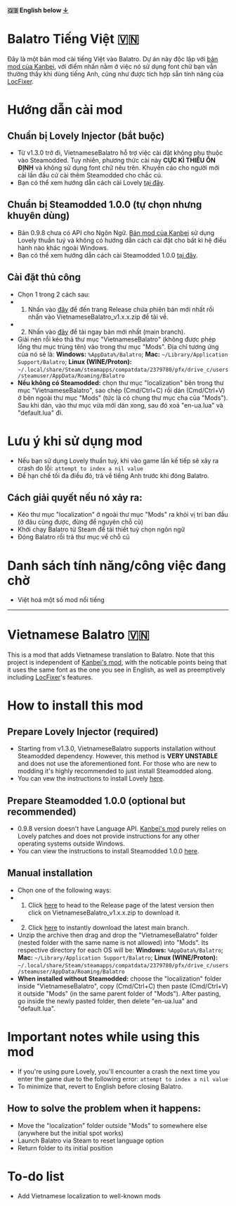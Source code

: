 **🇬🇧 English below [↓](https://github.com/HuyTheKiller/VietnameseBalatro?tab=readme-ov-file#vietnamese-balatro-)**
# Balatro Tiếng Việt 🇻🇳

Đây là một bản mod cài tiếng Việt vào Balatro.
Dự án này độc lập với [bản mod của Kanbei](https://github.com/Kanbei-Kikuchiyo/balatro-vietnamese-translation), với điểm nhấn nằm ở việc nó sử dụng font chữ bạn vẫn thường thấy khi dùng tiếng Anh, cũng như được tích hợp sẵn tính năng của [LocFixer](https://github.com/HuyTheKiller/LocFixer).

# Hướng dẫn cài mod

## Chuẩn bị Lovely Injector (bắt buộc)
- Từ v1.3.0 trở đi, VietnameseBalatro hỗ trợ việc cài đặt không phụ thuộc vào Steamodded. Tuy nhiên, phương thức cài này **CỰC KÌ THIẾU ỔN ĐỊNH** và không sử dụng font chữ nêu trên. Khuyến cáo cho người mới cài lần đầu cứ cài thêm Steamodded cho chắc cú.
- Bạn có thể xem hướng dẫn cách cài Lovely [tại đây](https://github.com/ethangreen-dev/lovely-injector?tab=readme-ov-file#manual-installation).

## Chuẩn bị Steamodded 1.0.0 (tự chọn nhưng khuyên dùng)
- Bản 0.9.8 chưa có API cho Ngôn Ngữ. [Bản mod của Kanbei](https://github.com/Kanbei-Kikuchiyo/balatro-vietnamese-translation) sử dụng Lovely thuần tuý và không có hướng dẫn cách cài đặt cho bất kì hệ điều hành nào khác ngoài Windows.
- Bạn có thể xem hướng dẫn cách cài Steamodded 1.0.0 [tại đây](https://github.com/Steamodded/smods/wiki).

## Cài đặt thủ công
- Chọn 1 trong 2 cách sau:
- 1. Nhấn vào [đây](https://github.com/HuyTheKiller/VietnameseBalatro/releases/latest) để đến trang Release chứa phiên bản mới nhất rồi nhấn vào VietnameseBalatro_v1.x.x.zip để tải về.
- 2. Nhấn vào [đây](https://github.com/HuyTheKiller/VietnameseBalatro/archive/refs/heads/main.zip) để tải ngay bản mới nhất (main branch).
- Giải nén rồi kéo thả thư mục "VietnameseBalatro" (không được phép lồng thư mục trùng tên) vào trong thư mục "Mods". Địa chỉ tương ứng của nó sẽ là:
**Windows:** `%AppData%/Balatro`; **Mac:** `~/Library/Application Support/Balatro`; **Linux (WINE/Proton):** `~/.local/share/Steam/steamapps/compatdata/2379780/pfx/drive_c/users/steamuser/AppData/Roaming/Balatro`
- **Nếu không có Steamodded:** chọn thư mục "localization" bên trong thư mục "VietnameseBalatro", sao chép (Cmd/Ctrl+C) rồi dán (Cmd/Ctrl+V) ở bên ngoài thư mục "Mods" (tức là có chung thư mục cha của "Mods"). Sau khi dán, vào thư mục vừa mới dán xong, sau đó xoá "en-ua.lua" và "default.lua" đi.

# Lưu ý khi sử dụng mod
- Nếu bạn sử dụng Lovely thuần tuý, khi vào game lần kế tiếp sẽ xảy ra crash do lỗi: `attempt to index a nil value`
- Để hạn chế tối đa điều đó, trả về tiếng Anh trước khi đóng Balatro.
## Cách giải quyết nếu nó xảy ra:
- Kéo thư mục "localization" ở ngoài thư mục "Mods" ra khỏi vị trí ban đầu (ở đâu cũng được, đừng để nguyên chỗ cũ)
- Khởi chạy Balatro từ Steam để tái thiết tuỳ chọn ngôn ngữ
- Đóng Balatro rồi trả thư mục về chỗ cũ
# Danh sách tính năng/công việc đang chờ
- Việt hoá một số mod nổi tiếng


---


# Vietnamese Balatro 🇻🇳

This is a mod that adds Vietnamese translation to Balatro.
Note that this project is independent of [Kanbei's mod](https://github.com/Kanbei-Kikuchiyo/balatro-vietnamese-translation), with the noticable points being that it uses the same font as the one you see in English, as well as preemptively including [LocFixer](https://github.com/HuyTheKiller/LocFixer)'s features.

# How to install this mod

## Prepare Lovely Injector (required)
- Starting from v1.3.0, VietnameseBalatro supports installation without Steamodded dependency. However, this method is **VERY UNSTABLE** and does not use the aforementioned font. For those who are new to modding it's highly recommended to just install Steamodded along.
- You can vew the instructions to install Lovely [here](https://github.com/ethangreen-dev/lovely-injector?tab=readme-ov-file#manual-installation).

## Prepare Steamodded 1.0.0 (optional but recommended)
- 0.9.8 version doesn't have Language API. [Kanbei's mod](https://github.com/Kanbei-Kikuchiyo/balatro-vietnamese-translation) purely relies on Lovely patches and does not provide instructions for any other operating systems outside Windows.
- You can view the instructions to install Steamodded 1.0.0 [here](https://github.com/Steamodded/smods/wiki).

## Manual installation
- Chọn one of the following ways:
- 1. Click [here](https://github.com/HuyTheKiller/VietnameseBalatro/releases/latest) to head to the Release page of the latest version then click on VietnameseBalatro_v1.x.x.zip to download it.
- 2. Click [here](https://github.com/HuyTheKiller/VietnameseBalatro/archive/refs/heads/main.zip) to instantly download the latest main branch.
- Unzip the archive then drag and drop the "VietnameseBalatro" folder (nested folder with the same name is not allowed) into "Mods". Its respective directory for each OS will be:
**Windows:** `%AppData%/Balatro`; **Mac:** `~/Library/Application Support/Balatro`; **Linux (WINE/Proton):** `~/.local/share/Steam/steamapps/compatdata/2379780/pfx/drive_c/users/steamuser/AppData/Roaming/Balatro`
- **When installed without Steamodded:** choose the "localization" folder inside "VietnameseBalatro", copy (Cmd/Ctrl+C) then paste (Cmd/Ctrl+V) it outside "Mods" (in the same parent folder of "Mods"). After pasting, go inside the newly pasted folder, then delete "en-ua.lua" and "default.lua".

# Important notes while using this mod
- If you're using pure Lovely, you'll encounter a crash the next time you enter the game due to the following error: `attempt to index a nil value`
- To minimize that, revert to English before closing Balatro.
## How to solve the problem when it happens:
- Move the "localization" folder outside "Mods" to somewhere else (anywhere but the initial spot works)
- Launch Balatro via Steam to reset language option
- Return folder to its initial position
# To-do list
- Add Vietnamese localization to well-known mods